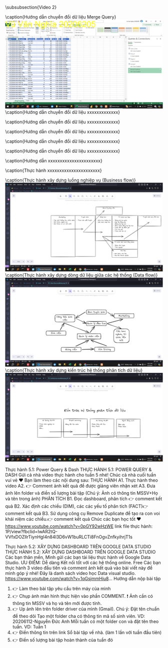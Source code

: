 \subsubsection{Video 2}

\caption{Hướng dẫn chuyển đổi dữ liệu Merge Query}
![alt text](image.png)
\caption{Hướng dẫn chuyển đổi dữ liệu xxxxxxxxxxxxx}

<!-- 9p17 -->

\caption{Hướng dẫn chuyển đổi dữ liệu xxxxxxxxxxxxx}

\caption{Hướng dẫn chuyển đổi dữ liệu xxxxxxxxxxxxx}

\caption{Hướng dẫn chuyển đổi dữ liệu xxxxxxxxxxxxx}

\caption{Hướng dẫn chuyển đổi dữ liệu xxxxxxxxxxxxx}

<!--  -->

\caption{Hướng dẫn xxxxxxxxxxxxxxxxxxxxxx}

\caption{Thực hành xxxxxxxxxxxxxxxxxxxxxx}

<!--  -->

\caption{Thực hành xây dựng luồng nghiệp vụ (Business flow)}
![alt text](Bai2/ThucHanh/Business-flow.png)
\caption{Thực hành xây dựng dòng dữ liệu giữa các hệ thống (Data flow)}
![alt text](Bai2/ThucHanh/Data-flow.png)
\caption{Thực hành xây dựng kiến trúc hệ thống phân tích dữ liệu}
![alt text](Bai2/ThucHanh/Architecture.png)



 
 
  
<!--  -->

Thực hành 5.1: Power Query & Dash
THỰC HÀNH 5.1: POWER QUERY & DASH
Gửi cả nhà video thực hành cho tuần 5 nhé!
Chúc cả nhà cuối tuần vui vẻ ❤
Bạn làm theo các nội dung sau:
THỰC HÀNH
A1. Thực hành theo video
A2. 👉 Comment ảnh kết quả để được giảng viên nhận xét
A3. Đưa ảnh lên folder và điền số lượng bài tập (Chú ý: Ảnh có thông tin MSSV+Họ và tên trong ảnh)
PHÂN TÍCH
B1. Đọc dashboard, phân tích 👉 comment kết quả
B2. Xác định các chiều (DIM), các các yếu tố phân tích (FACT)👉 comment kết quả
B3. Sử dụng công cụ Remove Duplicate để tạo ra con voi khái niệm các chiều.👉 comment kết quả
Chúc các bạn học tốt ❤
https://www.youtube.com/watch?v=0pGY92wHzWE
link file thực hành:
1P/view?fbclid=IwAR2tQ-VVfxDOZlIrTiynHgI4n84I3D6vW1buRLCTi8FnOgvZnfkyihrjT1s

<!--  -->

Thực hành 5.2: XÂY DỰNG DASHBOARD TRÊN GOOGLE DATA STUDIO
THỰC HÀNH 5.2: XÂY DỰNG DASHBOARD TRÊN GOOGLE DATA STUDIO
Các bạn thân mến,
Mình gửi các bạn tài liệu thực hành về Google Data Studio.
ƯU ĐIỂM:
Dễ dàng
Kết nối tốt với các hệ thống online.
Free
Các bạn thực hành 3 video đầu tiên và comment ảnh kết quả vào bài viết này để mình góp ý nhé!
Đây là danh sách video học Data visual studio.
https://www.youtube.com/watch?v=1qGsjmmHiu8...
Hướng dẫn nộp bài tập

1. 👉 Làm theo bài tập yêu cầu trên máy của mình
2. 👉 Chụp ảnh màn hình thực hiện vào phần COMMENT.
   ❗ Ảnh cần có thông tin MSSV và họ và tên mới được tính.
3. 👉 Up ảnh lên trên folder driver của mình (Gmail). Chú ý: Đặt tên chuẩn để theo dõi
   Tạo một folder cha có thông tin mã số sinh viên. VD: 20206112-Nguyễn Đức Anh
   Mỗi tuần có một folder con và đặt tên theo tuần. VD: Tuần 1
4. 👉 Điền thông tin trên link Sổ bài tập về nhà. (làm 1 lần với tuần đầu tiên)
5. 👉 Điền số lượng bài tập hoàn thành của tuần đó

<!--  -->
